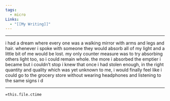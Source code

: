 ```yaml
---
tags:
  - micro
Links:
  - "[[My Writing]]"
---
```

- - -

i had a dream where every one was a walking mirror with arms and legs and hair. whenever i spoke with someone they would absorb all of my light and a little bit of me would be lost. my only counter measure was to try absorbing others light too, so i could remain whole. the more i absorbed the emptier i became but i couldn’t stop i knew that once i had stolen enough, in the right quantity and quality which was yet unknown to me, i would finally feel like i could go to the grocery store without wearing headphones and listening to the same signs i d


- - -
`=this.file.ctime`